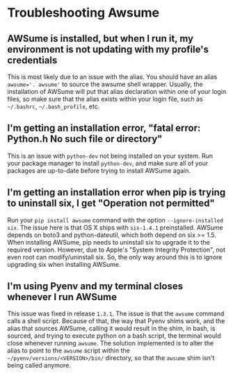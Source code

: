 # Troubleshooting Awsume

## AWSume is installed, but when I run it, my environment is not updating with my profile's credentials

This is most likely due to an issue with the alias. You should have an alias `awsume='. awsume'` to source the awsume shell wrapper. Usually, the installation of AWSume will put that alias declaration within one of your login files, so make sure that the alias exists within your login file, such as `~/.bashrc`, `~/.bash_profile`, etc.

## I'm getting an installation error, "fatal error: Python.h No such file or directory"

This is an issue with `python-dev` not being installed on your system. Run your package manager to install `python-dev`, and make sure all of your packages are up-to-date before trying to install AWSume again.

## I'm getting an installation error when pip is trying to uninstall six, I get "Operation not permitted"

Run your `pip install awsume` command with the option `--ignore-installed six`. The issue here is that OS X ships with `six-1.4.1` preinstalled. AWSume depends on boto3 and python-dateutil, which both depend on six >= 1.5. When installing AWSume, pip needs to uninstall six to upgrade it to the required version. However, due to Apple's "System Integrity Protection", not even root can modify/uninstall six. So, the only way around this is to ignore upgrading six when installing AWSume.

## I'm using Pyenv and my terminal closes whenever I run AWSume

This issue was fixed in release `1.3.1`. The issue is that the `awsume` command calls a shell script. Because of that, the way that Pyenv shims work, and the alias that sources AWSume, calling it would result in the shim, in bash, is sourced, and trying to execute python on a bash script, the terminal would close whenever running `awsume`. The solution implemented is to alter the alias to point to the `awsume` script within the `~/pyenv/versions/<VERSION>/bin/` directory, so that the `awsume` shim isn't being called anymore.
